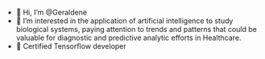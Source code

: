 - 👋 Hi, I’m @Geraldene
- 👀 I’m interested in the application of artificial intelligence to study biological systems, paying attention to trends and patterns that could be valuable for diagnostic and predictive analytic efforts in Healthcare.
- 🌱 Certified Tensorflow developer

<!---
Geraldene/Geraldene is a ✨ special ✨ repository because its `README.md` (this file) appears on your GitHub profile.
You can click the Preview link to take a look at your changes.
--->
